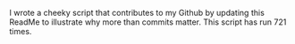 I wrote a cheeky script that contributes to my Github by updating this ReadMe to illustrate why more than commits matter. This script has run 721 times.